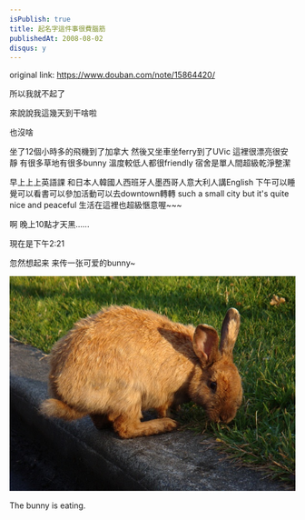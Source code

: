```yaml
---
isPublish: true
title: 起名字這件事很費腦筋
publishedAt: 2008-08-02
disqus: y
---
```


original link: https://www.douban.com/note/15864420/

所以我就不起了


來說說我這幾天到干啥啦

也沒啥

坐了12個小時多的飛機到了加拿大
然後又坐車坐ferry到了UVic
這裡很漂亮很安靜
有很多草地有很多bunny
溫度較低人都很friendly
宿舍是單人間超級乾淨整潔

早上上上英語課
和日本人韓國人西班牙人墨西哥人意大利人講English
下午可以睡覺可以看書可以參加活動可以去downtown轉轉
such a small city
but it's quite nice and peaceful
生活在這裡也超級愜意喔~~~

啊
晚上10點才天黑......

現在是下午2:21


忽然想起来
来传一张可爱的bunny~

![The bunny is eating.](../../assets/images/p15864420-1.jpg)

The bunny is eating.
